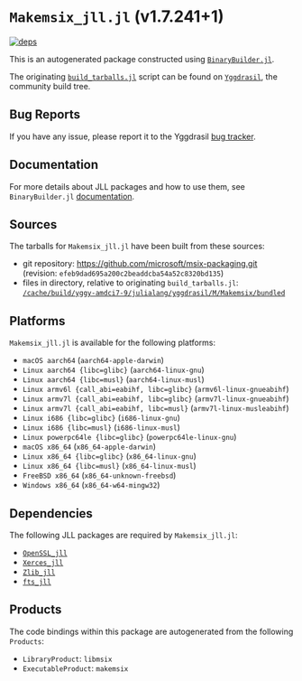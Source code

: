 # `Makemsix_jll.jl` (v1.7.241+1)

[![deps](https://juliahub.com/docs/Makemsix_jll/deps.svg)](https://juliahub.com/ui/Packages/General/Makemsix_jll/)

This is an autogenerated package constructed using [`BinaryBuilder.jl`](https://github.com/JuliaPackaging/BinaryBuilder.jl).

The originating [`build_tarballs.jl`](https://github.com/JuliaPackaging/Yggdrasil/blob/037327e5d0190993862a7bfef057def247b51ef0/M/Makemsix/build_tarballs.jl) script can be found on [`Yggdrasil`](https://github.com/JuliaPackaging/Yggdrasil/), the community build tree.

## Bug Reports

If you have any issue, please report it to the Yggdrasil [bug tracker](https://github.com/JuliaPackaging/Yggdrasil/issues).

## Documentation

For more details about JLL packages and how to use them, see `BinaryBuilder.jl` [documentation](https://docs.binarybuilder.org/stable/jll/).

## Sources

The tarballs for `Makemsix_jll.jl` have been built from these sources:

* git repository: https://github.com/microsoft/msix-packaging.git (revision: `efeb9dad695a200c2beaddcba54a52c8320bd135`)
* files in directory, relative to originating `build_tarballs.jl`: [`/cache/build/yggy-amdci7-9/julialang/yggdrasil/M/Makemsix/bundled`](https://github.com/JuliaPackaging/Yggdrasil/tree/037327e5d0190993862a7bfef057def247b51ef0/M/Makemsix/bundled)

## Platforms

`Makemsix_jll.jl` is available for the following platforms:

* `macOS aarch64` (`aarch64-apple-darwin`)
* `Linux aarch64 {libc=glibc}` (`aarch64-linux-gnu`)
* `Linux aarch64 {libc=musl}` (`aarch64-linux-musl`)
* `Linux armv6l {call_abi=eabihf, libc=glibc}` (`armv6l-linux-gnueabihf`)
* `Linux armv7l {call_abi=eabihf, libc=glibc}` (`armv7l-linux-gnueabihf`)
* `Linux armv7l {call_abi=eabihf, libc=musl}` (`armv7l-linux-musleabihf`)
* `Linux i686 {libc=glibc}` (`i686-linux-gnu`)
* `Linux i686 {libc=musl}` (`i686-linux-musl`)
* `Linux powerpc64le {libc=glibc}` (`powerpc64le-linux-gnu`)
* `macOS x86_64` (`x86_64-apple-darwin`)
* `Linux x86_64 {libc=glibc}` (`x86_64-linux-gnu`)
* `Linux x86_64 {libc=musl}` (`x86_64-linux-musl`)
* `FreeBSD x86_64` (`x86_64-unknown-freebsd`)
* `Windows x86_64` (`x86_64-w64-mingw32`)

## Dependencies

The following JLL packages are required by `Makemsix_jll.jl`:

* [`OpenSSL_jll`](https://github.com/JuliaBinaryWrappers/OpenSSL_jll.jl)
* [`Xerces_jll`](https://github.com/JuliaBinaryWrappers/Xerces_jll.jl)
* [`Zlib_jll`](https://github.com/JuliaBinaryWrappers/Zlib_jll.jl)
* [`fts_jll`](https://github.com/JuliaBinaryWrappers/fts_jll.jl)

## Products

The code bindings within this package are autogenerated from the following `Products`:

* `LibraryProduct`: `libmsix`
* `ExecutableProduct`: `makemsix`
